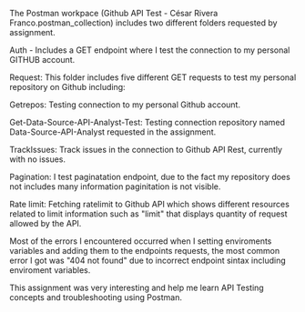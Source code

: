The Postman workpace (Github API Test - César Rivera Franco.postman_collection) includes two different folders requested by assignment.

Auth - Includes a GET endpoint where I test the connection to my personal GITHUB account.

Request: This folder includes five different GET requests to test my personal repository on Github including:

Getrepos: Testing connection to my personal Github account.

Get-Data-Source-API-Analyst-Test: Testing connection repository named Data-Source-API-Analyst requested in the assignment.

TrackIssues: Track issues in the connection to Github API Rest, currently with no issues.

Pagination: I test paginatation endpoint, due to the fact my repository does not includes many information paginitation is not visible.

Rate limit: Fetching ratelimit to Github API which shows different resources related to limit information such as "limit" that displays quantity of request allowed by the API.

Most of the errors I encountered occurred when I setting enviroments variables and adding them to the endpoints requests, the most common error I got was "404 not found" due to incorrect endpoint sintax including enviroment variables.

This assignment was very interesting and help me learn API Testing concepts and troubleshooting using Postman.
